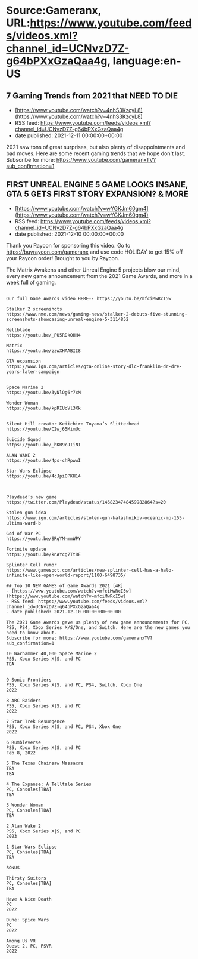 # Source:Gameranx, URL:https://www.youtube.com/feeds/videos.xml?channel_id=UCNvzD7Z-g64bPXxGzaQaa4g, language:en-US

## 7 Gaming Trends from 2021 that NEED TO DIE
 - [https://www.youtube.com/watch?v=4nhS3KzcyL8](https://www.youtube.com/watch?v=4nhS3KzcyL8)
 - RSS feed: https://www.youtube.com/feeds/videos.xml?channel_id=UCNvzD7Z-g64bPXxGzaQaa4g
 - date published: 2021-12-11 00:00:00+00:00

2021 saw tons of great surprises, but also plenty of disappointments and bad moves. Here are some recent gaming trends that we hope don't last.
Subscribe for more: https://www.youtube.com/gameranxTV?sub_confirmation=1

## FIRST UNREAL ENGINE 5 GAME LOOKS INSANE, GTA 5 GETS FIRST STORY EXPANSION? & MORE
 - [https://www.youtube.com/watch?v=wYGKJm60gm4](https://www.youtube.com/watch?v=wYGKJm60gm4)
 - RSS feed: https://www.youtube.com/feeds/videos.xml?channel_id=UCNvzD7Z-g64bPXxGzaQaa4g
 - date published: 2021-12-10 00:00:00+00:00

Thank you Raycon for sponsoring this video. Go to https://buyraycon.com/gameranx and use code HOLIDAY to get 15% off your Raycon order! Brought to you by Raycon.

The Matrix Awakens and other Unreal Engine 5 projects blow our mind, every new game announcement from the 2021 Game Awards, and more in a week full of gaming. 


 ~~~~STORIES~~~~

Our full Game Awards video HERE-- https://youtu.be/mfciMwRcI5w

Stalker 2 screenshots
https://www.nme.com/news/gaming-news/stalker-2-debuts-five-stunning-screenshots-showcasing-unreal-engine-5-3114852

Hellblade
https://youtu.be/_PU5RDkOHH4

Matrix
https://youtu.be/zzwXHAABII8

GTA expansion
https://www.ign.com/articles/gta-online-story-dlc-franklin-dr-dre-years-later-campaign


Space Marine 2
https://youtu.be/3yNlOg6r7xM

Wonder Woman
https://youtu.be/kpRIUoVl3Xk


Silent Hill creator Keiichiro Toyama’s Slitterhead
https://youtu.be/C2wj65MimUc

Suicide Squad
https://youtu.be/_hKR9cJIiNI

ALAN WAKE 2
https://youtu.be/4ps-chRpwwI

Star Wars Eclipse
https://youtu.be/4cJpiOPKH14



Playdead’s new game
https://twitter.com/Playdead/status/1468234748459982864?s=20

Stolen gun idea 
https://www.ign.com/articles/stolen-gun-kalashnikov-oceanic-mp-155-ultima-ward-b

God of War PC
https://youtu.be/SRqYM-mmWPY

Fortnite update
https://youtu.be/knAYcg7Tt8E

Splinter Cell rumor
https://www.gamespot.com/articles/new-splinter-cell-has-a-halo-infinite-like-open-world-report/1100-6498735/

## Top 10 NEW GAMES of Game Awards 2021 [4K]
 - [https://www.youtube.com/watch?v=mfciMwRcI5w](https://www.youtube.com/watch?v=mfciMwRcI5w)
 - RSS feed: https://www.youtube.com/feeds/videos.xml?channel_id=UCNvzD7Z-g64bPXxGzaQaa4g
 - date published: 2021-12-10 00:00:00+00:00

The 2021 Game Awards gave us plenty of new game announcements for PC, PS5, PS4, Xbox Series X/S/One, and Switch. Here are the new games you need to know about.
Subscribe for more: https://www.youtube.com/gameranxTV?sub_confirmation=1

10 Warhammer 40,000 Space Marine 2
PS5, Xbox Series X|S, and PC
TBA


9 Sonic Frontiers
PS5, Xbox Series X|S, and PC, PS4, Switch, Xbox One
2022

8 ARC Raiders
PS5, Xbox Series X|S, and PC
2022

7 Star Trek Resurgence
PS5, Xbox Series X|S, and PC, PS4, Xbox One
2022

6 Rumbleverse
PS5, Xbox Series X|S, and PC
Feb 8, 2022

5 The Texas Chainsaw Massacre
TBA
TBA

4 The Expanse: A Telltale Series
PC, Consoles[TBA]
TBA

3 Wonder Woman
PC, Consoles[TBA]
TBA

2 Alan Wake 2
PS5, Xbox Series X|S, and PC
2023

1 Star Wars Eclipse
PC, Consoles[TBA]
TBA

BONUS

Thirsty Suitors
PC, Consoles[TBA]
TBA

Have A Nice Death
PC
2022

Dune: Spice Wars
PC
2022

Among Us VR 
Quest 2, PC, PSVR
2022


